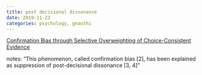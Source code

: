 ```yaml
---
title: post decisional dissonance
date: 2019-11-23
categories: psychology, gnauthi
---
```


[Confirmation Bias through Selective Overweighting of Choice-Consistent Evidence](https://www.sciencedirect.com/science/article/pii/S0960982218309825)

notes: “This phenomenon, called confirmation bias [2], has been explained as suppression of post-decisional dissonance [3, 4]”
